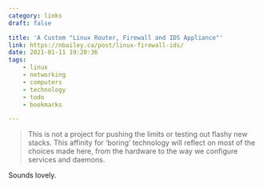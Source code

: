 ```yaml
---
category: links
draft: false

title: 'A Custom "Linux Router, Firewall and IDS Appliance"'
link: https://nbailey.ca/post/linux-firewall-ids/
date: 2021-01-11 19:20:36
tags:
    - linux
    - networking
    - computers
    - technology
    - todo
    - bookmarks

---
```


> This is not a project for pushing the limits or testing out flashy new stacks. This affinity for ‘boring’ technology will reflect on most of the choices made here, from the hardware to the way we configure services and daemons.

Sounds lovely.

